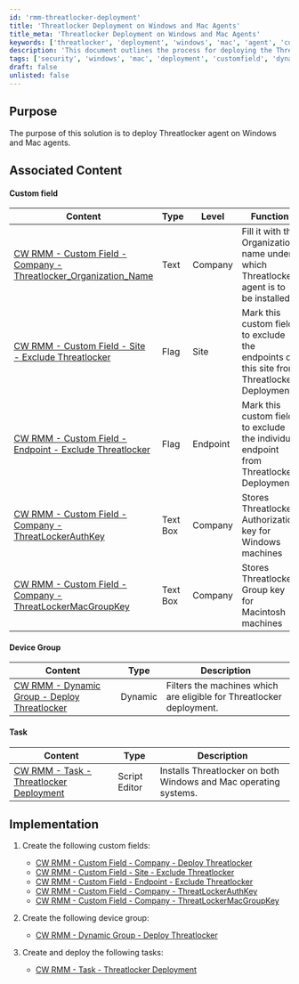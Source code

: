 ```yaml
---
id: 'rmm-threatlocker-deployment'
title: 'Threatlocker Deployment on Windows and Mac Agents'
title_meta: 'Threatlocker Deployment on Windows and Mac Agents'
keywords: ['threatlocker', 'deployment', 'windows', 'mac', 'agent', 'customfield', 'dynamicgroup', 'task']
description: 'This document outlines the process for deploying the Threatlocker agent on both Windows and Mac operating systems. It includes necessary custom fields, device group creation, and task deployment steps to ensure successful implementation.'
tags: ['security', 'windows', 'mac', 'deployment', 'customfield', 'dynamicgroup', 'task']
draft: false
unlisted: false
---
```

## Purpose

The purpose of this solution is to deploy Threatlocker agent on Windows and Mac agents.

## Associated Content

#### Custom field

| Content                                                                                          | Type      | Level   | Function                                                                                                     |
|--------------------------------------------------------------------------------------------------|-----------|---------|--------------------------------------------------------------------------------------------------------------|
| [CW RMM - Custom Field - Company - Threatlocker_Organization_Name](https://proval.itglue.com/DOC-5078775-17730985) | Text      | Company | Fill it with the Organization name under which Threatlocker agent is to be installed                        |
| [CW RMM - Custom Field - Site - Exclude Threatlocker](https://proval.itglue.com/DOC-5078775-17730980) | Flag      | Site    | Mark this custom field to exclude the endpoints of this site from Threatlocker Deployment                   |
| [CW RMM - Custom Field - Endpoint - Exclude Threatlocker](https://proval.itglue.com/DOC-5078775-17730992) | Flag      | Endpoint| Mark this custom field to exclude the individual endpoint from Threatlocker Deployment                       |
| [CW RMM - Custom Field - Company - ThreatLockerAuthKey](https://proval.itglue.com/DOC-5078775-17730644) | Text Box  | Company | Stores Threatlocker Authorization key for Windows machines                                                  |
| [CW RMM - Custom Field - Company - ThreatLockerMacGroupKey](https://proval.itglue.com/DOC-5078775-17730977) | Text Box  | Company | Stores Threatlocker Group key for Macintosh machines                                                        |

#### Device Group

| Content                                                                                          | Type      | Description                                                                                                 |
|--------------------------------------------------------------------------------------------------|-----------|-------------------------------------------------------------------------------------------------------------|
| [CW RMM - Dynamic Group - Deploy Threatlocker](https://proval.itglue.com/DOC-5078775-17730663) | Dynamic   | Filters the machines which are eligible for Threatlocker deployment.                                        |

#### Task

| Content                                                                                          | Type          | Description                                                                                                 |
|--------------------------------------------------------------------------------------------------|---------------|-------------------------------------------------------------------------------------------------------------|
| [CW RMM - Task - Threatlocker Deployment](https://proval.itglue.com/DOC-5078775-17730645)     | Script Editor | Installs Threatlocker on both Windows and Mac operating systems.                                           |

## Implementation

1. Create the following custom fields:
   - [CW RMM - Custom Field - Company - Deploy Threatlocker](https://proval.itglue.com/DOC-5078775-17730985)
   - [CW RMM - Custom Field - Site - Exclude Threatlocker](https://proval.itglue.com/DOC-5078775-17730980)
   - [CW RMM - Custom Field - Endpoint - Exclude Threatlocker](https://proval.itglue.com/DOC-5078775-17730992)
   - [CW RMM - Custom Field - Company - ThreatLockerAuthKey](https://proval.itglue.com/DOC-5078775-17730644)
   - [CW RMM - Custom Field - Company - ThreatLockerMacGroupKey](https://proval.itglue.com/DOC-5078775-17730977)

2. Create the following device group:
   - [CW RMM - Dynamic Group - Deploy Threatlocker](https://proval.itglue.com/DOC-5078775-17730663)

3. Create and deploy the following tasks:
   - [CW RMM - Task - Threatlocker Deployment](https://proval.itglue.com/DOC-5078775-17730645)



